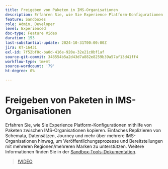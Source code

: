 ```yaml
---
title: Freigeben von Paketen in IMS-Organisationen
description: Erfahren Sie, wie Sie Experience Platform-Konfigurationen mithilfe von Paketen zwischen IMS-Organisationen kopieren. Einfaches Replizieren von Schemas, Datensätzen, Journey und mehr in mehreren IMS-Organisationen zur Unterstützung von Bereitstellungen mit mehreren Regionen/Marken.
feature: Sandboxes
role: Admin, Developer
level: Experienced
doc-type: Feature Video
duration: 153
last-substantial-update: 2024-10-31T00:00:00Z
jira: KT-16431
exl-id: 7f52bf0c-ba0d-416e-920e-32e21c0bf1af
source-git-commit: 348554b5a2d43d7a882e8259b39a57af13d41ff4
workflow-type: tm+mt
source-wordcount: '79'
ht-degree: 0%

---
```


# Freigeben von Paketen in IMS-Organisationen

Erfahren Sie, wie Sie Experience Platform-Konfigurationen mithilfe von Paketen zwischen IMS-Organisationen kopieren. Einfaches Replizieren von Schemata, Datensätzen, Journey und mehr über mehrere IMS-Organisationen hinweg, um Veröffentlichungsprozesse und Bereitstellungen mit mehreren Regionen/mehreren Marken zu unterstützen. Weitere Informationen finden Sie in der [Sandbox-Tools-Dokumentation](https://experienceleague.adobe.com/en/docs/experience-platform/sandbox/ui/sharing-packages-across-orgs).

>[!VIDEO](https://video.tv.adobe.com/v/3435815/?learn=on)
